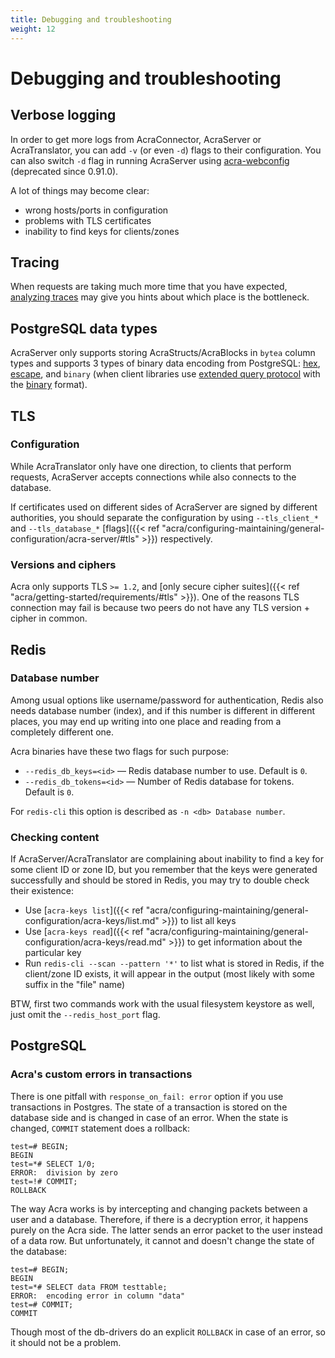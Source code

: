 ```yaml
---
title: Debugging and troubleshooting
weight: 12
---
```


# Debugging and troubleshooting

## Verbose logging

In order to get more logs from AcraConnector, AcraServer or AcraTranslator, you can add `-v` (or even `-d`) flags to their configuration.
You can also switch `-d` flag in running AcraServer using [acra-webconfig](/acra/configuring-maintaining/general-configuration/acra-webconfig/) (deprecated since 0.91.0).

A lot of things may become clear:
* wrong hosts/ports in configuration
* problems with TLS certificates
* inability to find keys for clients/zones

## Tracing

When requests are taking much more time that you have expected,
[analyzing traces](/acra/configuring-maintaining/tracing/) may give you hints about which place is the bottleneck.


## PostgreSQL data types

AcraServer only supports storing AcraStructs/AcraBlocks in `bytea` column types and supports 3 types of binary data encoding from PostgreSQL:
[hex](https://www.postgresql.org/docs/current/datatype-binary.html#AEN5755),
[escape](https://www.postgresql.org/docs/current/datatype-binary.html#AEN5764),
and `binary` (when client libraries use [extended query protocol](https://www.postgresql.org/docs/current/protocol-overview.html#PROTOCOL-QUERY-CONCEPTS) with the [binary](https://www.postgresql.org/docs/current/protocol-overview.html#PROTOCOL-FORMAT-CODES) format).

## TLS

### Configuration

While AcraTranslator only have one direction, to clients that perform requests,
AcraServer accepts connections while also connects to the database.

If certificates used on different sides of AcraServer are signed by different authorities,
you should separate the configuration by using `--tls_client_*` and `--tls_database_*`
[flags]({{< ref "acra/configuring-maintaining/general-configuration/acra-server/#tls" >}}) respectively.

### Versions and ciphers

Acra only supports TLS `>= 1.2`, and [only secure cipher suites]({{< ref "acra/getting-started/requirements/#tls" >}}).
One of the reasons TLS connection may fail is because  two peers do not have any TLS version + cipher in common.

## Redis

### Database number

Among usual options like username/password for authentication,
Redis also needs database number (index), and if this number is different in different places,
you may end up writing into one place and reading from a completely different one.

Acra binaries have these two flags for such purpose:
* `--redis_db_keys=<id>` — Redis database number to use. Default is `0`.
* `--redis_db_tokens=<id>` — Number of Redis database for tokens. Default is `0`.

For `redis-cli` this option is described as `-n <db> Database number`.

### Checking content

If AcraServer/AcraTranslator are complaining about inability to find a key for some client ID or zone ID,
but you remember that the keys were generated successfully and should be stored in Redis,
you may try to double check their existence:

* Use [`acra-keys list`]({{< ref "acra/configuring-maintaining/general-configuration/acra-keys/list.md" >}})
  to list all keys
* Use [`acra-keys read`]({{< ref "acra/configuring-maintaining/general-configuration/acra-keys/read.md" >}})
  to get information about the particular key
* Run `redis-cli --scan --pattern '*'` to list what is stored in Redis,
  if the client/zone ID exists, it will appear in the output (most likely with some suffix in the "file" name)

BTW, first two commands work with the usual filesystem keystore as well, just omit the `--redis_host_port` flag.

## PostgreSQL

### Acra's custom errors in transactions
There is one pitfall with `response_on_fail: error` option if you use transactions in Postgres. The state of a transaction is stored on the database side and is changed in case of an error. When the state is changed, `COMMIT` statement does a rollback:
```
test=# BEGIN;
BEGIN
test=*# SELECT 1/0;
ERROR:  division by zero
test=!# COMMIT;
ROLLBACK
```

The way Acra works is by intercepting and changing packets between a user and a database. Therefore, if there is a decryption error, it happens purely on the Acra side. The latter sends an error packet to the user instead of a data row. But unfortunately, it cannot and doesn't change the state of the database:
```
test=# BEGIN;
BEGIN
test=*# SELECT data FROM testtable;
ERROR:  encoding error in column "data"
test=# COMMIT;
COMMIT
```

Though most of the db-drivers do an explicit `ROLLBACK` in case of an error, so it should not be a problem.
